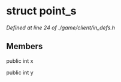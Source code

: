 # struct point_s

*Defined at line 24 of ./game/client/in_defs.h*

## Members

public int x

public int y



